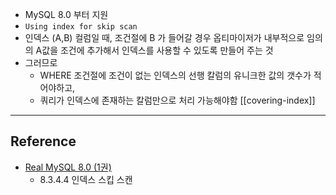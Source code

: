 - MySQL 8.0 부터 지원
- `Using index for skip scan`
- 인덱스 (A,B) 컬럼일 때, 조건절에 B 가 들어갈 경우 옵티마이저가 내부적으로 임의의 A값을 조건에 추가해서 인덱스를 사용할 수 있도록 만들어 주는 것
- 그러므로 
	- WHERE 조건절에 조건이 없는 인덱스의 선행 칼럼의 유니크한 값의 갯수가 적어야하고,
	- 쿼리가 인덱스에 존재하는 칼럼만으로 처리 가능해야함 [[covering-index]]

---
## Reference
 -  [Real MySQL 8.0 (1권)](https://product.kyobobook.co.kr/detail/S000001766482)
	- 8.3.4.4 인덱스 스킵 스캔